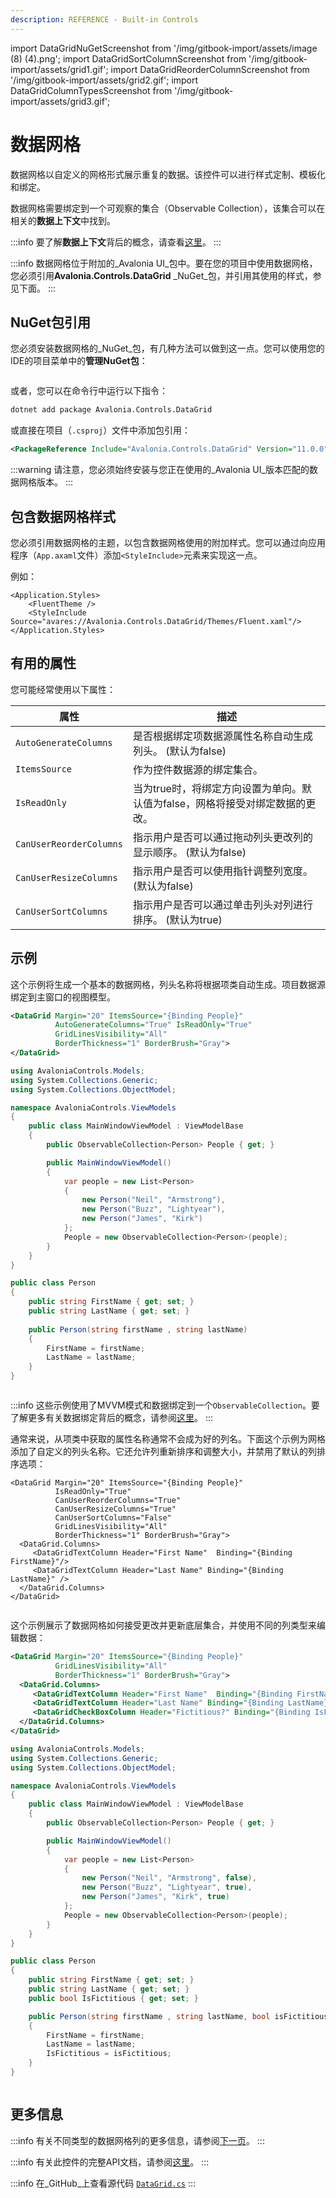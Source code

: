 ```yaml
---
description: REFERENCE - Built-in Controls
---
```


import DataGridNuGetScreenshot from '/img/gitbook-import/assets/image (8) (4).png';
import DataGridSortColumnScreenshot from '/img/gitbook-import/assets/grid1.gif';
import DataGridReorderColumnScreenshot from '/img/gitbook-import/assets/grid2.gif';
import DataGridColumnTypesScreenshot from '/img/gitbook-import/assets/grid3.gif';

# 数据网格

数据网格以自定义的网格形式展示重复的数据。该控件可以进行样式定制、模板化和绑定。

数据网格需要绑定到一个可观察的集合（Observable Collection），该集合可以在相关的**数据上下文**中找到。

:::info
要了解**数据上下文**背后的概念，请查看[这里](../../../basics/data/data-binding/data-context)。
:::

:::info
数据网格位于附加的_Avalonia UI_包中。要在您的项目中使用数据网格，您必须引用**Avalonia.Controls.DataGrid** _NuGet_包，并引用其使用的样式，参见下面。
:::

## NuGet包引用

您必须安装数据网格的_NuGet_包，有几种方法可以做到这一点。您可以使用您的IDE的项目菜单中的**管理NuGet包**：

<img src={DataGridNuGetScreenshot} alt="" />

或者，您可以在命令行中运行以下指令：

```bash
dotnet add package Avalonia.Controls.DataGrid
```

或直接在项目（`.csproj`）文件中添加包引用：

```xml
<PackageReference Include="Avalonia.Controls.DataGrid" Version="11.0.0" />
```

:::warning
请注意，您必须始终安装与您正在使用的_Avalonia UI_版本匹配的数据网格版本。
:::

## 包含数据网格样式

您必须引用数据网格的主题，以包含数据网格使用的附加样式。您可以通过向应用程序（`App.axaml`文件）添加`<StyleInclude>`元素来实现这一点。

例如：

```markup
<Application.Styles>
    <FluentTheme />
    <StyleInclude Source="avares://Avalonia.Controls.DataGrid/Themes/Fluent.xaml"/>
</Application.Styles>
```

## 有用的属性

您可能经常使用以下属性：

| 属性                      | 描述                                                                                                                         |
|-------------------------| ---------------------------------------------------------------------------------------------------------------------------- |
| `AutoGenerateColumns`   | 是否根据绑定项数据源属性名称自动生成列头。 (默认为false)                                                                   |
| `ItemsSource`           | 作为控件数据源的绑定集合。                                                                                                  |
| `IsReadOnly`            | 当为true时，将绑定方向设置为单向。默认值为false，网格将接受对绑定数据的更改。                                              |
| `CanUserReorderColumns` | 指示用户是否可以通过拖动列头更改列的显示顺序。 (默认为false)                                                               |
| `CanUserResizeColumns`  | 指示用户是否可以使用指针调整列宽度。 (默认为false)                                                                         |
| `CanUserSortColumns`    | 指示用户是否可以通过单击列头对列进行排序。 (默认为true)                                                                    |

## 示例

这个示例将生成一个基本的数据网格，列头名称将根据项类自动生成。项目数据源绑定到主窗口的视图模型。

```xml
<DataGrid Margin="20" ItemsSource="{Binding People}" 
          AutoGenerateColumns="True" IsReadOnly="True" 
          GridLinesVisibility="All"
          BorderThickness="1" BorderBrush="Gray">
</DataGrid>
```

```csharp title='C#视图模型'
using AvaloniaControls.Models;
using System.Collections.Generic;
using System.Collections.ObjectModel;

namespace AvaloniaControls.ViewModels
{
    public class MainWindowViewModel : ViewModelBase
    {
        public ObservableCollection<Person> People { get; }

        public MainWindowViewModel()
        {
            var people = new List<Person> 
            {
                new Person("Neil", "Armstrong"),
                new Person("Buzz", "Lightyear"),
                new Person("James", "Kirk")
            };
            People = new ObservableCollection<Person>(people);
        }
    }
}
```

```csharp title='C#项类'
public class Person
{
    public string FirstName { get; set; }
    public string LastName { get; set; }
    
    public Person(string firstName , string lastName)
    {
        FirstName = firstName;
        LastName = lastName;
    }
}
```

<img src={DataGridSortColumnScreenshot} alt="" />

:::info
这些示例使用了MVVM模式和数据绑定到一个`ObservableCollection`。要了解更多有关数据绑定背后的概念，请参阅[这里](../../../basics/data/data-binding)。
:::

通常来说，从项类中获取的属性名称通常不会成为好的列名。下面这个示例为网格添加了自定义的列头名称。它还允许列重新排序和调整大小，并禁用了默认的列排序选项：

```markup
<DataGrid Margin="20" ItemsSource="{Binding People}"
          IsReadOnly="True"
          CanUserReorderColumns="True"
          CanUserResizeColumns="True"
          CanUserSortColumns="False"
          GridLinesVisibility="All"
          BorderThickness="1" BorderBrush="Gray">
  <DataGrid.Columns>
     <DataGridTextColumn Header="First Name"  Binding="{Binding FirstName}"/>
     <DataGridTextColumn Header="Last Name" Binding="{Binding LastName}" />
  </DataGrid.Columns>
</DataGrid>
```

<img src={DataGridReorderColumnScreenshot} alt="" />

这个示例展示了数据网格如何接受更改并更新底层集合，并使用不同的列类型来编辑数据：

```xml
<DataGrid Margin="20" ItemsSource="{Binding People}"        
          GridLinesVisibility="All"
          BorderThickness="1" BorderBrush="Gray">
  <DataGrid.Columns>
     <DataGridTextColumn Header="First Name"  Binding="{Binding FirstName}"/>
     <DataGridTextColumn Header="Last Name" Binding="{Binding LastName}" />
     <DataGridCheckBoxColumn Header="Fictitious?" Binding="{Binding IsFictitious}" />
  </DataGrid.Columns>
</DataGrid>
```

```csharp title='C#视图模型'
using AvaloniaControls.Models;
using System.Collections.Generic;
using System.Collections.ObjectModel;

namespace AvaloniaControls.ViewModels
{
    public class MainWindowViewModel : ViewModelBase
    {
        public ObservableCollection<Person> People { get; }

        public MainWindowViewModel()
        {
            var people = new List<Person> 
            {
                new Person("Neil", "Armstrong", false),
                new Person("Buzz", "Lightyear", true),
                new Person("James", "Kirk", true)
            };
            People = new ObservableCollection<Person>(people);
        }
    }
}
```

```csharp title='C#项类'
public class Person
{
    public string FirstName { get; set; }
    public string LastName { get; set; }
    public bool IsFictitious { get; set; }

    public Person(string firstName , string lastName, bool isFictitious)
    {
        FirstName = firstName;
        LastName = lastName;
        IsFictitious = isFictitious;
    }
}
```

<img src={DataGridColumnTypesScreenshot} alt="" />

## 更多信息

:::info
有关不同类型的数据网格列的更多信息，请参阅[下一页](datagridcolumns.md)。
:::

:::info
有关此控件的完整API文档，请参阅[这里](http://reference.avaloniaui.net/api/Avalonia.Controls/DataGrid/)。
:::

:::info
在_GitHub_上查看源代码 [`DataGrid.cs`](https://github.com/AvaloniaUI/Avalonia/blob/master/src/Avalonia.Controls.DataGrid/DataGrid.cs)
:::
